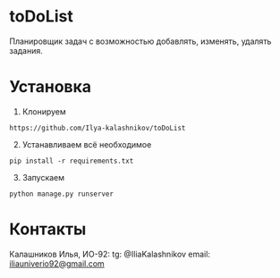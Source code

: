 # toDoList

Планировщик задач с возможностью добавлять, изменять, удалять задания.

# Установка

1) Клонируем

```
https://github.com/Ilya-kalashnikov/toDoList
```

2) Устанавливаем всё необходимое
```
pip install -r requirements.txt
```

3) Запускаем
```
python manage.py runserver
```

# Контакты 

Калашников Илья, ИО-92: 
tg: @IliaKalashnikov
email: iliauniverio92@gmail.com
